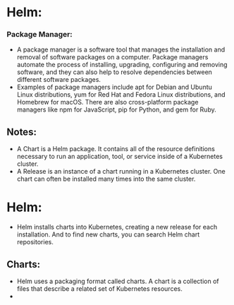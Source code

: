 # Helm:
### Package Manager: 
- A package manager is a software tool that manages the installation and removal of software packages on a computer. Package managers automate the process of installing, upgrading, configuring and removing software, and they can also help to resolve dependencies between different software packages.
- Examples of package managers include apt for Debian and Ubuntu Linux distributions, yum for Red Hat and Fedora Linux distributions, and Homebrew for macOS. There are also cross-platform package managers like npm for JavaScript, pip for Python, and gem for Ruby.

## Notes:
- A Chart is a Helm package. It contains all of the resource definitions necessary to run an application, tool, or service inside of a Kubernetes cluster.
- A Release is an instance of a chart running in a Kubernetes cluster. One chart can often be installed many times into the same cluster.

# Helm: 
- Helm installs charts into Kubernetes, creating a new release for each installation. And to find new charts, you can search Helm chart repositories.

## Charts:
- Helm uses a packaging format called charts. A chart is a collection of files that describe a related set of Kubernetes resources.
- 